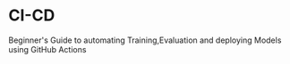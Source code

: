 # CI-CD
Beginner's Guide to automating Training,Evaluation and deploying Models using GitHub Actions
